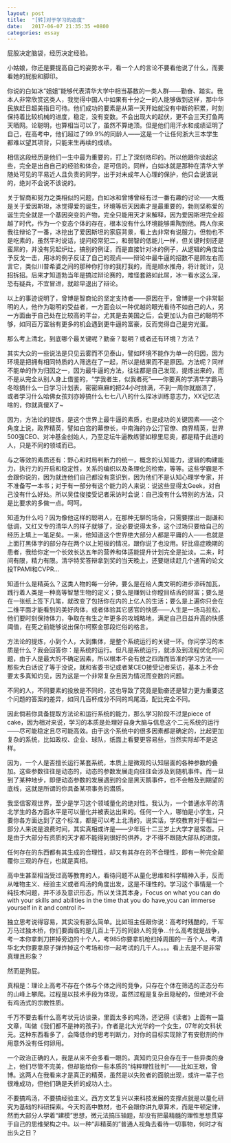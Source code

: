 ```yaml
---
layout: post
title:  "[转]对于学习的态度"
date:   2017-06-07 21:35:35 +0800
categories: essay
---
```


屁股决定脑袋，经历决定经验。

小姑娘，你还是要提高自己的姿势水平，看一个人的言论不要看他说了什么，而要看她的屁股和脚印。

你说的白如冰“姐姐”能够代表清华大学中相当基数的一类人群——勤奋、踏实。我本人非常欣赏这类人，我觉得中国人中如果有十分之一的人能够做到这样，那中华民族赶日超美指日可待。他们成功的要素是从第一天开始就没有中断的积累，时刻保持着比较机械的进度，稳定，没有变数。不会出现大的起伏，更不会三天打鱼两天晒网。论聪明，也算相当可以了，虽然不算绝顶。但是他们用汗水和成绩证明了自己，在高考中，他们超过了99.9%的同龄人——这是一个让任何浙大三本学生都难以望其项背，只能来生再续的成绩。

相信这段经历是他们一生中最为重要的，打上了深刻烙印的。所以他跟你谈起这些，完全是出自自己的经验和体会，是可信的。同样，白如冰就是那种在清华大学随处可见的平易近人且负责的同学，出于对未成年人心理的保护，他只会说该说的，绝对不会说不该说的。

关于智商和努力之类相似的问题，白如冰和曾博曾经有过一番有趣的讨论——大概是关于爱因斯坦，冰觉得爱的诞生，环境等后天因素才是最重要的，勃则坚称爱的诞生完全就是一个基因突变的产物，完全只能用天才来解释，因为爱因斯坦完全超越了时代，作为一个变态个体的存在，根本没有什么环境能够熏陶到他。两人你来我往辩论了一番，冰挖出了爱因斯坦的家庭背景，看上去非常有说服力。但勃也不是吃素的，虽然平时说话，提问经常犯二，和弱智的低能儿一样，但关键时刻还是蛮屌的，并没有另起炉灶，搞别的例证，而是直接针对冰的例子，从逻辑的角度给予反戈一击，用冰的例子反证了自己的观点——辩论中最牛逼的招数不是顾左右而言它，类似川普希婆之间的那种你打你的我打我的，而是顺水推舟，将计就计，见招拆招。后来才知道勃当年是搞过辩论赛的，难怪套路如此屌，冰一看水这么深，恐有疑兵，不宜冒进，就趁早退出了辩论。

以上的事迹说明了，曾博是智商论的坚定支持者——原因在于，曾博是一个非常聪明的人，他作为聪明的受益者，一方面会以一种优越的眼光看待不如自己的人，另一方面由于自己处在比较高的平台，尤其是去美国之后，会更加认为自己的聪明不够，如同百万富翁有更多的机会遇到更牛逼的富豪，反而觉得自己是穷光蛋。

那么考上清北，到底哪个最关键呢？勤奋？聪明？或者还有环境？方法？

其实大众的一些说法是只见云雾而不见泰山，譬如环境不能作为单一的归因，因为环境是把拥有相同特质的人筛选在了一起，所以是结果而不是原因。方法呢？同样不能单的作为归因之一，因为最牛逼的方法，往往都是自己发现，提炼出来的，而不是从完全从别人身上借鉴的，“学我者生，似我者死”——你要真的学清华学霸马冬晗搞什么一日学习计划表，密密麻麻的把24小时排满，不到一周你就崩溃了，或者学习什么哈佛女孩刘亦婷搞什么七七八八的什么捏冰训练意志力，XX记忆法啥的，你就真傻X了~

因为，方法论的提炼，是这个世界上最牛逼的素质，也是成功的关键因素——这个角度上说，政界精英，譬如白宫的幕僚长，中南海的办公汀官僚、商界精英，世界500强CEO、对冲基金创始人，乃至足坛牛逼教练譬如穆里尼奥，都是精于此道的人，只是不同的领域而已。

与之等效的素质还有：野心和时局判断力的统一，概念的认知能力，逻辑的构建能力，执行力的开启和稳定性，关系的编织以及条理化的检索，等等。这些学霸是不会跟你说的，因为就连他们自己都没有意识到，因为他们不是认知心理学专家，并不准备写一本书；对于有一部分有这个能力的人来说：说这些显得太Geek，对自己没有什么好处。所以吴佳俊接受记者采访时会说：自己没有什么特别的方法，只是比要求的多做一点。呵呵。

知道为什么吗？因为像他这样的聪明人，在那种无聊的场合，只需要摆出一副谦和低调，又红又专的清华人的样子就够了，没必要说得太多，这个过场只要给自己的经历上填上一笔足矣。一来，他知道这个世界绝大部分人都是平庸的人——也就是上面打黑体字的部分存在两个以上短板的情况，跟你说了也没用。好比癌症晚期的患者，我给你定一个长效长达五年的营养和体适能提升计划完全是扯淡。二来，时间有限，精力有限。清华特奖答辩拿到奖的当天晚上，还要继续赶几个通宵的论文投TPAMI和CVPR...

知道什么是精英么？这类人物的每一分钟，要么是在给人类文明的进步添砖加瓦，践行着人类是一种高等智慧生物的定义；要么是赚到让你瞠目结舌的财富；要么是在一张纸上签下几笔，就改变了包括你在内的上亿人的生活；要么是上遍你只会在二维平面才能看到的美好肉体，或者体验其它感官的快感——人生是一场马拉松，他们要时刻保持体力，争取在有生之年更多的攻城略地，满足自己日益升高的快感阈值，在死之前能够说出保尔柯察金那段烂俗的格言。

方法论的提炼，小到个人，大到集体，是整个系统运行的关键一环。你问学习的本质是什么？我会回答你：是系统的运行。但凡是系统运行，就涉及到流程优化的问题，由于人是最大的不确定因素，所以根本不会有放之四海而皆准的学习方法——那些大白话说了等于没说，就和省委书记或者某CEO接受记者采访，基本上不会要太多真知灼见，因为这是一个非常复杂且因为情况而变数的问题。

不同的人，不同要素的投放是不同的，这也导致了究竟是勤奋还是智力更为重要这个问题的答案的差异，如同几百杯成分不同的鸡尾酒，配比完全不同。

因此倘若你具备提取方法论和运行系统的能力，那么学习阶段不过是piece of cake，因为相对来说，学习的本质是处理好自身大脑与信息这个二元系统的运行——尽可能稳定且尽可能高效。由于这个系统中的很多因素都是确定的，比起更加复杂的系统，比如政权、企业、球队，纸面上看要更容易些，当然实际却不是这样。

因为，一个人是否擅长运行某套系统，本质上是微观的认知层面的各种参数的叠加。这些参数往往是动态的，动态的参数发展走向往往会涉及到随机事件。而一旦到了某种地步，即便动态参数的发展遇到的全是黑天鹅事件，也不会触及到期望的底线，这就是所谓的你具备某项事务的潜质。

我坚信客观世界，至少是学习这个领域量化的绝对性。我认为，一个普通水平的清北学生的各方面水平是可以量化并被表达出来的。任何一个人，哪怕是小学生，只要你各方面达到了这个标准，都是可以考上北清的，说实话，学校教育对于相当一部分人来说是浪费时间，其实真相或许是——少年班十二三岁上大学才是常态。只是由于大部分有资质的天才都不能得到很好的供养，才不得不跟随大部队的进度。

任何存在的东西都有其生成的合理性，却又有其存在的不合理性，即有一种完全颠覆你三观的存在，也就是真相。

高中生甚至相当受过高等教育的人，看待问题不从量化思维和科学精神入手，反而从唯物主义、经验主义或者鸡汤的角度出发，这是不理性的。学习这个事情是一个纯技术问题，并不涉及意识形态，所以关注其本身，Focus on what you can do with your skills and abilities in the time that you do have,you can immerse yourself in it and control it~

独立思考说得容易，其实没有那么简单。比如班主任跟你说：高考时残酷的，千军万马过独木桥，你们要面临的是几百上千万的同龄人的竞争...什么高考就是战争，考一本你拿刺刀拼掉旁边的十个人，考985你要拿机枪扫掉周围的一百个人，考清华北大你要拿原子弹炸掉这个考场和你一起考试的几千人。。。。看上去是不是非常真理且形象？



然而是狗屁。



真相是：理论上高考不存在个体与个体之间的竞争，只存在个体在筛选的正态分布的山峰上攀爬。过程是以技术手段为体现，虽然过程是复杂且隐秘的，但绝对不会有鸡汤式的宗教性质。

千万不要去看什么高考状元访谈录，里面太多的鸡汤，还记得《读者》上面有一篇文章，叫做《我们都不是神的孩子》，作者是北大光华的一个女生，07年的文科状元。这种东西看多了，会降低你的思考判断力，对你的目标实现除了有安慰剂的作用意外没有任何卵用。

一个政治正确的人，我是从来不会多看一眼的。真知灼见只会存在于一些异类的身上，他们尽管不完美，但却能给你一些本质的“纯粹理性批判”——比如王垠，曾博。这两人在我看来才是真正的精英，虽然是以失败者的面貌出现，或许一辈子也很难成功，但他们确是夭折的成功人士。

不要搞鸡汤，不要搞经验主义。西方文艺复兴以来科技发展的支撑点就是以量化研究为基础的科研探索。今天的高中教材，也不会跟你讲九章算术，而是牛顿定律，然而大部分人学着“建模”思想，微元法搞压轴题，却没有把最精髓的理性思想贯穿于自己的思维架构之中。以一种“非精英的”普通人视角去看待一切事物，何时才有出头之日？
